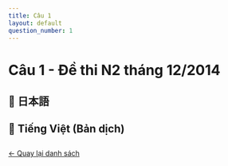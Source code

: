 ```yaml
---
title: Câu 1
layout: default
question_number: 1
---
```


# Câu 1 - Đề thi N2 tháng 12/2014
## 📖 日本語

## 📘 Tiếng Việt (Bản dịch)

<div style="margin-top: 2em;">
  <a href="/exam/n2/2014/">← Quay lại danh sách</a>
</div>